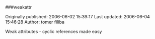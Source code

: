 ###weakattr

Originally published: 2006-06-02 15:39:17
Last updated: 2006-06-04 15:46:28
Author: tomer filiba

Weak attributes - cyclic references made easy
